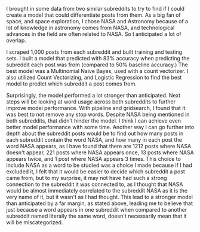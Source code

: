 I brought in some data from two similar subreddits to try to find if I could create a model that could differentiate posts from them. As a big fan of space, and space exploration, I chose NASA and Astronomy because of a lot of knowledge in astronomy comes from NASA, and technological advances in the field are often related to NASA. So I anticipated a lot of overlap.

I scraped 1,000 posts from each subreddit and built training and testing sets. I built a model that predicted with 83% accuracy when predicting the subreddit each post was from (compared to 50% baseline accuracy.) The best model was a Multinomial Naive Bayes, used with a count vectorizer. I also utilized Count Vectorizing, and Logistic Regression to find the best model to predict which subreddit a post comes from.

Surprisingly, the model performed a lot stronger than anticipated.
Next steps will be looking at word usage across both subreddits to further improve model performance. With pipeline and gridsearch, I found that it was best to not remove any stop words. Despite NASA being mentioned in both subreddits, that didn’t hinder the model. I think I can achieve even better model performance with some time.  Another way I can go further into depth about the subreddit posts would be to find out how many posts in each subreddit contain the word NASA, and how many in each post the word NASA appears, as I have found that there are 1212 posts where NASA doesn't appear, 221 posts where NASA appears once, 13 posts where NASA appears twice, and 1 post where NASA appears 3 times.  This choice to include NASA as a word to be studied was a choice I made because if I had excluded it, I felt that it would be easier to decide which subreddit a post came from, but to my surprise, it may not have had such a strong connection to the subreddit it was connected to, as I thought that NASA would be almost immediately correlated to the subreddit NASA as it is the very name of it, but it wasn't as I had thought.  This lead to a stronger model than anticipated by a far margin, as stated above, leading me to believe that just because a word appears in one subreddit when compared to another subreddit named literally the same word, doesn't necessarily mean that it will be miscategorized.